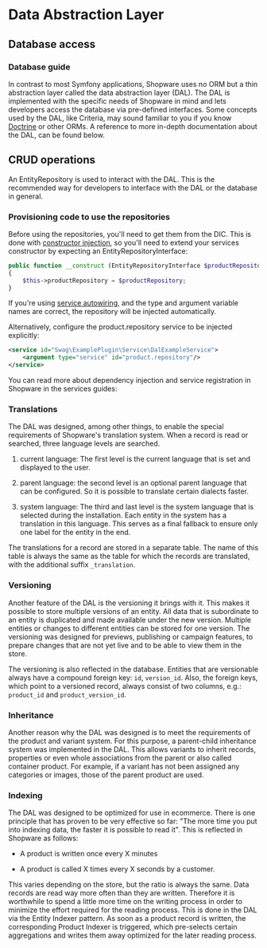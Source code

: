 # Data Abstraction Layer

## Database access

### Database guide

In contrast to most Symfony applications, Shopware uses no ORM but a thin abstraction layer called the data abstraction layer \(DAL\). The DAL is implemented with the specific needs of Shopware in mind and lets developers access the database via pre-defined interfaces. Some concepts used by the DAL, like Criteria, may sound familiar to you if you know [Doctrine](https://symfony.com/doc/current/doctrine.html) or other ORMs. A reference to more in-depth documentation about the DAL, can be found below.

## CRUD operations

An EntityRepository is used to interact with the DAL. This is the recommended way for developers to interface with the DAL or the database in general.

### Provisioning code to use the repositories

Before using the repositories, you'll need to get them from the DIC. This is done with [constructor injection](https://symfony.com/doc/current/service_container/injection_types.html#constructor-injection), so you'll need    to extend your services constructor by expecting an EntityRepositoryInterface:

<CodeBlock title="<plugin root>/src/Service/DalExampleService.php">

```php
public function __construct (EntityRepositoryInterface $productRepository)
{
    $this->productRepository = $productRepository;
}
```

</CodeBlock>

If you're using [service autowiring](https://symfony.com/doc/current/service_container/autowiring.html), and the type and argument variable names are correct, the repository will be injected automatically.

Alternatively, configure the product.repository service to be injected explicitly:

<CodeBlock title="<plugin root>src/Resources/config/service.xml">

```xml
<service id="Swag\ExamplePlugin\Service\DalExampleService">
    <argument type="service" id="product.repository"/>
</service>
```

</CodeBlock>

You can read more about dependency injection and service registration in Shopware in the services guides:

<PageRef page="../../guides/plugins/plugins/plugin-fundamentals/add-custom-service.md" title="<<<title-missing>>>" />

### Translations

The DAL was designed, among other things, to enable the special requirements of Shopware's translation system. When a record is read or searched, three language levels are searched.

1. current language: The first level is the current language that is set and displayed to the user.

1. parent language: the second level is an optional parent language that can be configured. So it is possible to translate certain dialects faster.

1. system language: The third and last level is the system language that is selected during the installation. Each entity in the system has a translation in this language. This serves as a final fallback to ensure only one label for the entity in the end.

The translations for a record are stored in a separate table. The name of this table is always the same as the table for which the records are translated, with the additional suffix `_translation`.

### Versioning

Another feature of the DAL is the versioning it brings with it. This makes it possible to store multiple versions of an entity. All data that is subordinate to an entity is duplicated and made available under the new version. Multiple entities or changes to different entities can be stored for one version. The versioning was designed for previews, publishing or campaign features, to prepare changes that are not yet live and to be able to view them in the store.

The versioning is also reflected in the database. Entities that are versionable always have a compound foreign key: `id`, `version_id`. Also, the foreign keys, which point to a versioned record, always consist of two columns, e.g.: `product_id` and `product_version_id`.

### Inheritance

Another reason why the DAL was designed is to meet the requirements of the product and variant system. For this purpose, a parent-child inheritance system was implemented in the DAL. This allows variants to inherit records, properties or even whole associations from the parent or also called container product. For example, if a variant has not been assigned any categories or images, those of the parent product are used.

### Indexing

The DAL was designed to be optimized for use in ecommerce. There is one principle that has proven to be very effective so far: "The more time you put into indexing data, the faster it is possible to read it". This is reflected in Shopware as follows:

* A product is written once every X minutes

* A product is called X times every X seconds by a customer.

This varies depending on the store, but the ratio is always the same. Data records are read way more often than they are written. Therefore it is worthwhile to spend a little more time on the writing process in order to minimize the effort required for the reading process. This is done in the DAL via the Entity Indexer pattern. As soon as a product record is written, the corresponding Product Indexer is triggered, which pre-selects certain aggregations and writes them away optimized for the later reading process.
